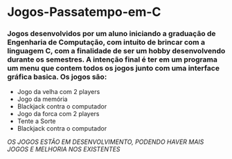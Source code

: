 # Jogos-Passatempo-em-C
<h3>
	Jogos desenvolvidos por um aluno iniciando a graduação de Engenharia de Computação, com intuito de  brincar com
	a linguagem C, com a finalidade de ser um hobby desenvolvendo durante os semestres. A intenção final 
	é ter em um programa um menu que contem todos os jogos junto com uma interface gráfica
	basica.
	Os jogos são:
</h3>
<ul>
  <li>Jogo da velha com 2 players</li>
  <li>Jogo da memória</li>
  <li>Blackjack contra o computador</li>
  <li>Jogo da forca com 2 players</li>
  <li>Tente a Sorte</li>
  <li>Blackjack contra o computador</li>
</ul>

*OS JOGOS ESTÃO EM DESENVOLVIMENTO, PODENDO HAVER MAIS JOGOS E MELHORIA NOS EXISTENTES*
